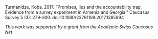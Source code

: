 Turmanidze, Koba. 2017. "Promises, lies and the accountability trap. Evidence from a survey experiment in Armenia and Georgia." Caucasus Survey 5 (3): 279-300. doi:10.1080/23761199.2017.1385994

_This work was supported by a grant from the Academic Swiss Caucasus Net_
